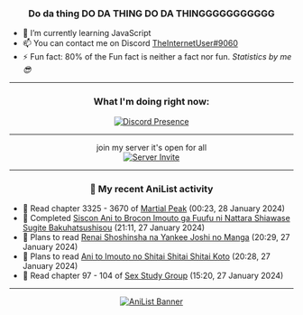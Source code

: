 <div align="center">

### Do da thing DO DA THING DO DA THINGGGGGGGGGGG
</div>

- 🌱 I’m currently learning JavaScript
- 📫 You can contact me on Discord [TheInternetUser#9060](https://discord.com/users/534117072796385300)
- ⚡ Fun fact: 80% of the Fun fact is neither a fact nor fun. _Statistics by me 😎_
<hr>

<div align="center">

### What I'm doing right now:
[![Discord Presence](https://lanyard.cnrad.dev/api/534117072796385300)](https://discord.com/users/534117072796385300)
<hr>

join my server it's open for all <br>
[![Server Invite](https://invidget.switchblade.xyz/bfYgVHxrSs)](https://discord.gg/bfYgVHxrSs)

<hr>
  
### 🌸 My recent AniList activity

</div>

<!-- ANILIST_ACTIVITY:start -->

-   📖 Read chapter 3325 - 3670 of [Martial Peak](https://anilist.co/manga/104494) (00:23, 28 January 2024)
-   📖 Completed [Siscon Ani to Brocon Imouto ga Fuufu ni Nattara Shiawase Sugite Bakuhatsushisou](https://anilist.co/manga/119816) (21:11, 27 January 2024)
-   📖 Plans to read [Renai Shoshinsha na Yankee Joshi no Manga](https://anilist.co/manga/107505) (20:29, 27 January 2024)
-   📖 Plans to read [Ani to Imouto no Shitai Shitai Shitai Koto](https://anilist.co/manga/142135) (20:28, 27 January 2024)
-   📖 Read chapter 97 - 104 of [Sex Study Group](https://anilist.co/manga/145493) (15:20, 27 January 2024)

<!-- ANILIST_ACTIVITY:end -->
<hr>

<div align="center">

[![AniList Banner](https://img.anili.st/User/929966)](https://anilist.co/user/TheInternetUser)

<!-- ![Profile views](https://gpvc.arturio.dev/TheInternetUse7) Since 2023-01-09 -->
<br>


</div>
